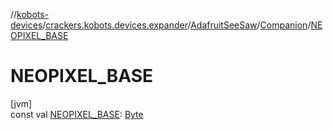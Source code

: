 //[kobots-devices](../../../../index.md)/[crackers.kobots.devices.expander](../../index.md)/[AdafruitSeeSaw](../index.md)/[Companion](index.md)/[NEOPIXEL_BASE](-n-e-o-p-i-x-e-l_-b-a-s-e.md)

# NEOPIXEL_BASE

[jvm]\
const val [NEOPIXEL_BASE](-n-e-o-p-i-x-e-l_-b-a-s-e.md): [Byte](https://kotlinlang.org/api/latest/jvm/stdlib/kotlin/-byte/index.html)
